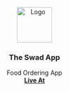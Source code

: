 <p align="center">
  <a href="https://github.com/othneildrew/Best-README-Template">
    <img src="https://e7.pngegg.com/pngimages/914/758/png-clipart-github-social-media-computer-icons-logo-android-github-logo-computer-wallpaper.png" alt="Logo" width="80" height="80">
  </a>

  <h3 align="center">The Swad App</h3>

  <p align="center">
    Food Ordering App
    <br />
    <a href="https://swadapp.netlify.app/"><strong>Live At</strong></a>
   
  </p>
</p>
